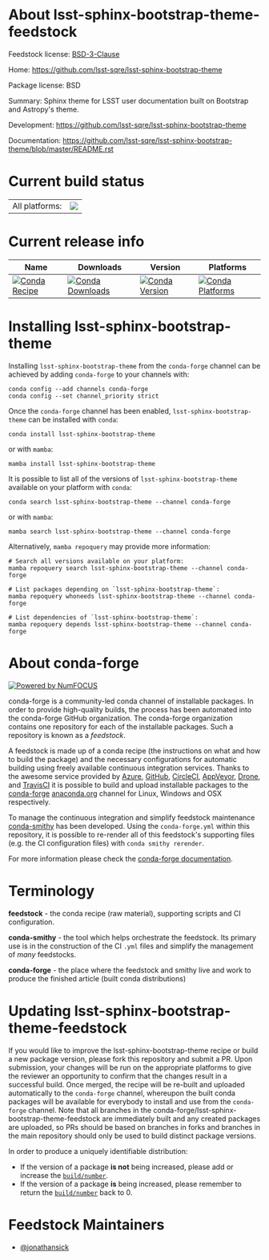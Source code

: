 About lsst-sphinx-bootstrap-theme-feedstock
===========================================

Feedstock license: [BSD-3-Clause](https://github.com/conda-forge/lsst-sphinx-bootstrap-theme-feedstock/blob/main/LICENSE.txt)

Home: https://github.com/lsst-sqre/lsst-sphinx-bootstrap-theme

Package license: BSD

Summary: Sphinx theme for LSST user documentation built on Bootstrap and Astropy's theme.

Development: https://github.com/lsst-sqre/lsst-sphinx-bootstrap-theme

Documentation: https://github.com/lsst-sqre/lsst-sphinx-bootstrap-theme/blob/master/README.rst

Current build status
====================


<table><tr><td>All platforms:</td>
    <td>
      <a href="https://dev.azure.com/conda-forge/feedstock-builds/_build/latest?definitionId=8917&branchName=main">
        <img src="https://dev.azure.com/conda-forge/feedstock-builds/_apis/build/status/lsst-sphinx-bootstrap-theme-feedstock?branchName=main">
      </a>
    </td>
  </tr>
</table>

Current release info
====================

| Name | Downloads | Version | Platforms |
| --- | --- | --- | --- |
| [![Conda Recipe](https://img.shields.io/badge/recipe-lsst--sphinx--bootstrap--theme-green.svg)](https://anaconda.org/conda-forge/lsst-sphinx-bootstrap-theme) | [![Conda Downloads](https://img.shields.io/conda/dn/conda-forge/lsst-sphinx-bootstrap-theme.svg)](https://anaconda.org/conda-forge/lsst-sphinx-bootstrap-theme) | [![Conda Version](https://img.shields.io/conda/vn/conda-forge/lsst-sphinx-bootstrap-theme.svg)](https://anaconda.org/conda-forge/lsst-sphinx-bootstrap-theme) | [![Conda Platforms](https://img.shields.io/conda/pn/conda-forge/lsst-sphinx-bootstrap-theme.svg)](https://anaconda.org/conda-forge/lsst-sphinx-bootstrap-theme) |

Installing lsst-sphinx-bootstrap-theme
======================================

Installing `lsst-sphinx-bootstrap-theme` from the `conda-forge` channel can be achieved by adding `conda-forge` to your channels with:

```
conda config --add channels conda-forge
conda config --set channel_priority strict
```

Once the `conda-forge` channel has been enabled, `lsst-sphinx-bootstrap-theme` can be installed with `conda`:

```
conda install lsst-sphinx-bootstrap-theme
```

or with `mamba`:

```
mamba install lsst-sphinx-bootstrap-theme
```

It is possible to list all of the versions of `lsst-sphinx-bootstrap-theme` available on your platform with `conda`:

```
conda search lsst-sphinx-bootstrap-theme --channel conda-forge
```

or with `mamba`:

```
mamba search lsst-sphinx-bootstrap-theme --channel conda-forge
```

Alternatively, `mamba repoquery` may provide more information:

```
# Search all versions available on your platform:
mamba repoquery search lsst-sphinx-bootstrap-theme --channel conda-forge

# List packages depending on `lsst-sphinx-bootstrap-theme`:
mamba repoquery whoneeds lsst-sphinx-bootstrap-theme --channel conda-forge

# List dependencies of `lsst-sphinx-bootstrap-theme`:
mamba repoquery depends lsst-sphinx-bootstrap-theme --channel conda-forge
```


About conda-forge
=================

[![Powered by
NumFOCUS](https://img.shields.io/badge/powered%20by-NumFOCUS-orange.svg?style=flat&colorA=E1523D&colorB=007D8A)](https://numfocus.org)

conda-forge is a community-led conda channel of installable packages.
In order to provide high-quality builds, the process has been automated into the
conda-forge GitHub organization. The conda-forge organization contains one repository
for each of the installable packages. Such a repository is known as a *feedstock*.

A feedstock is made up of a conda recipe (the instructions on what and how to build
the package) and the necessary configurations for automatic building using freely
available continuous integration services. Thanks to the awesome service provided by
[Azure](https://azure.microsoft.com/en-us/services/devops/), [GitHub](https://github.com/),
[CircleCI](https://circleci.com/), [AppVeyor](https://www.appveyor.com/),
[Drone](https://cloud.drone.io/welcome), and [TravisCI](https://travis-ci.com/)
it is possible to build and upload installable packages to the
[conda-forge](https://anaconda.org/conda-forge) [anaconda.org](https://anaconda.org/)
channel for Linux, Windows and OSX respectively.

To manage the continuous integration and simplify feedstock maintenance
[conda-smithy](https://github.com/conda-forge/conda-smithy) has been developed.
Using the ``conda-forge.yml`` within this repository, it is possible to re-render all of
this feedstock's supporting files (e.g. the CI configuration files) with ``conda smithy rerender``.

For more information please check the [conda-forge documentation](https://conda-forge.org/docs/).

Terminology
===========

**feedstock** - the conda recipe (raw material), supporting scripts and CI configuration.

**conda-smithy** - the tool which helps orchestrate the feedstock.
                   Its primary use is in the construction of the CI ``.yml`` files
                   and simplify the management of *many* feedstocks.

**conda-forge** - the place where the feedstock and smithy live and work to
                  produce the finished article (built conda distributions)


Updating lsst-sphinx-bootstrap-theme-feedstock
==============================================

If you would like to improve the lsst-sphinx-bootstrap-theme recipe or build a new
package version, please fork this repository and submit a PR. Upon submission,
your changes will be run on the appropriate platforms to give the reviewer an
opportunity to confirm that the changes result in a successful build. Once
merged, the recipe will be re-built and uploaded automatically to the
`conda-forge` channel, whereupon the built conda packages will be available for
everybody to install and use from the `conda-forge` channel.
Note that all branches in the conda-forge/lsst-sphinx-bootstrap-theme-feedstock are
immediately built and any created packages are uploaded, so PRs should be based
on branches in forks and branches in the main repository should only be used to
build distinct package versions.

In order to produce a uniquely identifiable distribution:
 * If the version of a package **is not** being increased, please add or increase
   the [``build/number``](https://docs.conda.io/projects/conda-build/en/latest/resources/define-metadata.html#build-number-and-string).
 * If the version of a package **is** being increased, please remember to return
   the [``build/number``](https://docs.conda.io/projects/conda-build/en/latest/resources/define-metadata.html#build-number-and-string)
   back to 0.

Feedstock Maintainers
=====================

* [@jonathansick](https://github.com/jonathansick/)


